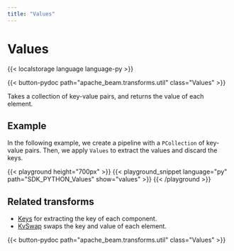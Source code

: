 ```yaml
---
title: "Values"
---
```

<!--
Licensed under the Apache License, Version 2.0 (the "License");
you may not use this file except in compliance with the License.
You may obtain a copy of the License at

http://www.apache.org/licenses/LICENSE-2.0

Unless required by applicable law or agreed to in writing, software
distributed under the License is distributed on an "AS IS" BASIS,
WITHOUT WARRANTIES OR CONDITIONS OF ANY KIND, either express or implied.
See the License for the specific language governing permissions and
limitations under the License.
-->

# Values

{{< localstorage language language-py >}}

{{< button-pydoc path="apache_beam.transforms.util" class="Values" >}}

Takes a collection of key-value pairs, and returns the value of each element.

## Example

In the following example, we create a pipeline with a `PCollection` of key-value pairs.
Then, we apply `Values` to extract the values and discard the keys.

{{< playground height="700px" >}}
{{< playground_snippet language="py" path="SDK_PYTHON_Values" show="values" >}}
{{< /playground >}}

## Related transforms

* [Keys](/documentation/transforms/python/elementwise/keys) for extracting the key of each component.
* [KvSwap](/documentation/transforms/python/elementwise/kvswap) swaps the key and value of each element.

{{< button-pydoc path="apache_beam.transforms.util" class="Values" >}}
